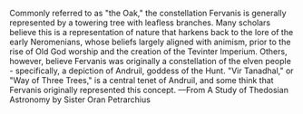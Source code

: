 Commonly referred to as "the Oak," the constellation Fervanis is generally represented by a towering tree with leafless branches. Many scholars believe this is a representation of nature that harkens back to the lore of the early Neromenians, whose beliefs largely aligned with animism, prior to the rise of Old God worship and the creation of the Tevinter Imperium.
Others, however, believe Fervanis was originally a constellation of the elven people - specifically, a depiction of Andruil, goddess of the Hunt. "Vir Tanadhal," or "Way of Three Trees," is a central tenet of Andruil, and some think that Fervanis originally represented this concept.
—From A Study of Thedosian Astronomy by Sister Oran Petrarchius
